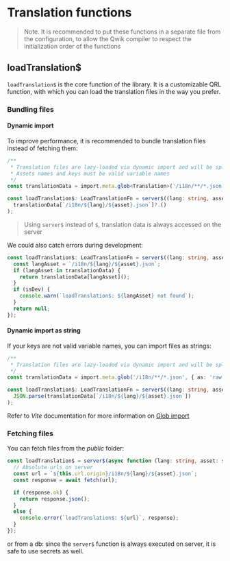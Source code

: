 # Translation functions

> Note. It is recommended to put these functions in a separate file from the configuration, to allow the Qwik compiler to respect the initialization order of the functions

## loadTranslation$
`loadTranslation$` is the core function of the library. It is a customizable QRL function, with which you can load the translation files in the way you prefer.

### Bundling files
#### Dynamic import
To improve performance, it is recommended to bundle translation files instead of fetching them:
```typescript
/**
 * Translation files are lazy-loaded via dynamic import and will be split into separate chunks during build.
 * Assets names and keys must be valid variable names
 */
const translationData = import.meta.glob<Translation>('/i18n/**/*.json');

const loadTranslation$: LoadTranslationFn = server$((lang: string, asset: string) =>
  translationData[`/i18n/${lang}/${asset}.json`]?.()
);
```
> Using `server$` instead of `$`, translation data is always accessed on the server

We could also catch errors during development:
```typescript
const loadTranslation$: LoadTranslationFn = server$((lang: string, asset: string) => {
  const langAsset = `/i18n/${lang}/${asset}.json`;
  if (langAsset in translationData) {
    return translationData[langAsset]();
  }
  if (isDev) {
    console.warn(`loadTranslation$: ${langAsset} not found`);
  }
  return null;
});
```
#### Dynamic import as string
If your keys are not valid variable names, you can import files as strings:
```typescript
/**
 * Translation files are lazy-loaded via dynamic import and will be split into separate chunks as strings during build
 */
const translationData = import.meta.glob('/i18n/**/*.json', { as: 'raw' });

const loadTranslation$: LoadTranslationFn = server$((lang: string, asset: string) =>
  JSON.parse(translationData[`/i18n/${lang}/${asset}.json`])
);
```
Refer to _Vite_ documentation for more information on [Glob import](https://vitejs.dev/guide/features.html#glob-import)


### Fetching files
You can fetch files from the _public_ folder:

```typescript
const loadTranslation$ = server$(async function (lang: string, asset: string) {
  // Absolute urls on server
  const url = `${this.url.origin}/i18n/${lang}/${asset}.json`;
  const response = await fetch(url);

  if (response.ok) {
    return response.json();
  }
  else {
    console.error(`loadTranslation$: ${url}`, response);
  }
});
```
or from a db: since the `server$` function is always executed on server, it is safe to use secrets as well.
